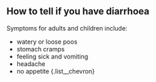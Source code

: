 ## How to tell if you have diarrhoea
Symptoms for adults and children include: 
- watery or loose poos
- stomach cramps
- feeling sick and vomiting  
- headache
- no appetite
{.list__chevron}